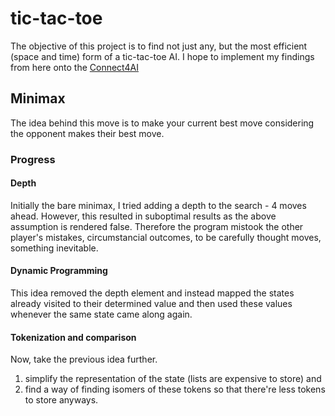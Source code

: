 # tic-tac-toe
The objective of this project is to find not just any, but the most efficient (space and time) form of a tic-tac-toe AI. I hope to implement my findings from here onto the [Connect4AI](https://github.com/ishan090/Connect4AI)

## Minimax

The idea behind this move is to make your current best move considering the opponent makes their best move.

### Progress

#### Depth
Initially the bare minimax, I tried adding a depth to the search - 4 moves ahead.
However, this resulted in suboptimal results as the above assumption is rendered false.
Therefore the program mistook the other player's mistakes, circumstancial outcomes, to be carefully thought moves, something inevitable.

#### Dynamic Programming
This idea removed the depth element and instead mapped the states already visited to their determined value and then used these values whenever the same state came along again.

#### Tokenization and comparison
Now, take the previous idea further.

1) simplify the representation of the state (lists are expensive to store) and
2) find a way of finding isomers of these tokens so that there're less tokens to store anyways.

